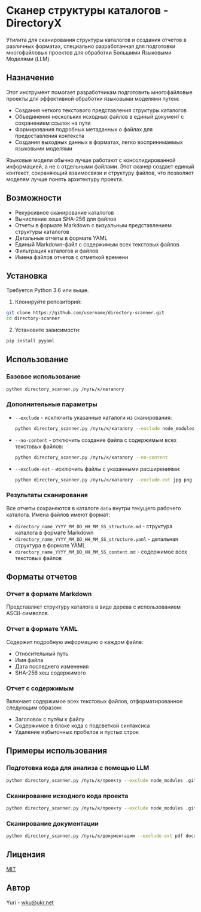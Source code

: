 # Сканер структуры каталогов - DirectoryX

Утилита для сканирования структуры каталогов и создания отчетов в различных форматах, специально разработанная для подготовки многофайловых проектов для обработки Большими Языковыми Моделями (LLM).

## Назначение

Этот инструмент помогает разработчикам подготовить многофайловые проекты для эффективной обработки языковыми моделями путем:
- Создания четкого текстового представления структуры каталогов
- Объединения нескольких исходных файлов в единый документ с сохранением ссылок на пути
- Формирования подробных метаданных о файлах для предоставления контекста
- Создания выходных данных в форматах, легко воспринимаемых языковыми моделями

Языковые модели обычно лучше работают с консолидированной информацией, а не с отдельными файлами. Этот сканер создает единый контекст, сохраняющий взаимосвязи и структуру файлов, что позволяет моделям лучше понять архитектуру проекта.

## Возможности

- Рекурсивное сканирование каталогов
- Вычисление хеша SHA-256 для файлов
- Отчеты в формате Markdown с визуальным представлением структуры каталогов
- Детальные отчеты в формате YAML
- Единый Markdown-файл с содержимым всех текстовых файлов
- Фильтрация каталогов и файлов
- Имена файлов отчетов с отметкой времени

## Установка

Требуется Python 3.6 или выше.

1. Клонируйте репозиторий:
```bash
git clone https://github.com/username/directory-scanner.git
cd directory-scanner
```

2. Установите зависимости:
```bash
pip install pyyaml
```

## Использование

### Базовое использование

```bash
python directory_scanner.py /путь/к/каталогу
```

### Дополнительные параметры

- `--exclude` - исключить указанные каталоги из сканирования:
  ```bash
  python directory_scanner.py /путь/к/каталогу --exclude node_modules .git __pycache__
  ```

- `--no-content` - отключить создание файла с содержимым всех текстовых файлов:
  ```bash
  python directory_scanner.py /путь/к/каталогу --no-content
  ```
  
- `--exclude-ext` - исключить файлы с указанными расширениями:
  ```bash
  python directory_scanner.py /путь/к/каталогу --exclude-ext jpg png gif
  ```

### Результаты сканирования

Все отчеты сохраняются в каталоге `data` внутри текущего рабочего каталога. Имена файлов имеют формат:
- `directory_name_YYYY_MM_DD_HH_MM_SS_structure.md` - структура каталога в формате Markdown
- `directory_name_YYYY_MM_DD_HH_MM_SS_structure.yaml` - детальная структура в формате YAML
- `directory_name_YYYY_MM_DD_HH_MM_SS_content.md` - содержимое всех текстовых файлов

## Форматы отчетов

### Отчет в формате Markdown

Представляет структуру каталога в виде дерева с использованием ASCII-символов.

### Отчет в формате YAML

Содержит подробную информацию о каждом файле:
- Относительный путь
- Имя файла
- Дата последнего изменения
- SHA-256 хеш содержимого

### Отчет с содержимым

Включает содержимое всех текстовых файлов, отформатированное следующим образом:
- Заголовок с путём к файлу
- Содержимое в блоке кода с подсветкой синтаксиса
- Удаление избыточных пробелов и пустых строк

## Примеры использования

### Подготовка кода для анализа с помощью LLM

```bash
python directory_scanner.py /путь/к/проекту --exclude node_modules .git build dist
```

### Сканирование исходного кода проекта

```bash
python directory_scanner.py /путь/к/проекту --exclude node_modules .git __pycache__ .venv
```

### Сканирование документации

```bash
python directory_scanner.py /путь/к/документации --exclude-ext pdf docx
```

## Лицензия

[MIT](LICENSE)

## Автор

Yuri - wku@ukr.net
